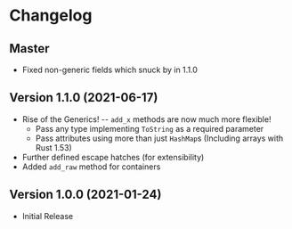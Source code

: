 Changelog
=========

## Master
* Fixed non-generic fields which snuck by in 1.1.0

## Version 1.1.0 (2021-06-17)
* Rise of the Generics! -- `add_x` methods are now much more flexible!
    * Pass any type implementing `ToString` as a required parameter
    * Pass attributes using more than just `HashMap`s (Including arrays with Rust 1.53)
* Further defined escape hatches (for extensibility)
* Added `add_raw` method for containers

## Version 1.0.0 (2021-01-24)
* Initial Release